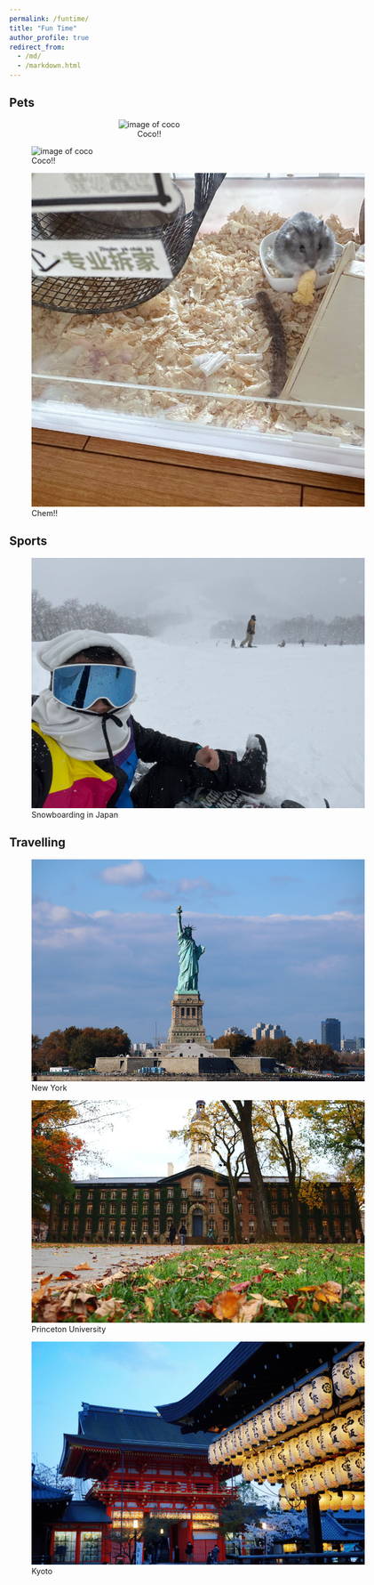 ```yaml
---
permalink: /funtime/
title: "Fun Time"
author_profile: true
redirect_from: 
  - /md/
  - /markdown.html
---
```


## Pets


<center><img src="/images/coco.jpg" alt="image of coco"></center>
<center>Coco!!</center>

<figure style="width: 600px">
  <img src="/images/coco.jpg" alt="image of coco">
  <figcaption class="figure-caption text-center">Coco!!</figcaption>
</figure>

<figure style="width: 600px">
  <img src="/images/chem.jpg" alt="image of chem">
  <figcaption class="figure-caption text-center">Chem!!</figcaption>
</figure>

## Sports

<figure style="width: 600px">
  <img src="/images/snowboard.jpg" alt="snowboard">
  <figcaption class="figure-caption text-center">Snowboarding in Japan</figcaption>
</figure>

## Travelling

<figure style="width: 600px">
  <img src="/images/new_york.jpg" alt="new york">
  <figcaption class="figure-caption text-center">New York</figcaption>
</figure>

<figure style="width: 600px">
  <img src="/images/princeton.jpg" alt="princeton">
  <figcaption class="figure-caption text-center">Princeton University</figcaption>
</figure>

<figure style="width: 600px">
  <img src="/images/kyoto.jpg" alt="kyoto">
  <figcaption class="figure-caption text-center">Kyoto</figcaption>
</figure>
